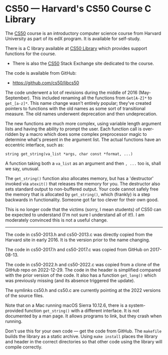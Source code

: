 # CS50 &mdash; Harvard's CS50 Course C Library

The
[CS50](https://www.edx.org/course/introduction-computer-science-harvardx-cs50x)
course is an introductory computer science course from Harvard
University as part of its edX program.
It is available for self-study.

There is a C library available at [CS50
Library](https://manual.cs50.net/library/) which provides support
functions for the course.

* There is also the [CS50](http://cs50.stackexchange.com/) Stack
  Exchange site dedicated to the course.

The code is available from GitHub:

* https://github.com/cs50/libcs50

The code underwent a lot of revisions during the middle of 2016
(May-September).
This included renaming all the functions from `Get[A-Z]*` to
`get_[a-z]*`.
This name change wasn't entirely popular; they've created pointers to
functions with the old names as some sort of transitional measure.
The old names underwent deprecation and then undeprecation.

The new functions are much more complex, using variable length argument
lists and having the ability to prompt the user.
Each function call is over-ridden by a macro which does some complex
preprocessor magic to determine what's present in the argument list.
The actual functions have an eccentric interface, such as:

    string get_string(va_list *args, char const *format, ...)

A function taking both a `va_list` as an argument and then `, ...` too
is, shall we say, unusual.

The `get_string()` function also allocates memory, but has a
'destructor' invoked via `atexit()` that releases the memory for you.
The destructor also sets standard output to non-buffered output.
Your code cannot safely free the memory that is allocated by
`get_string()`, which (frankly) is a step backwards in functionality.
Someone got far too clever for their own good.

This is no longer code that the victims (sorry, I mean students) of CS50
can be expected to understand (I'm not sure I understand all of it!).
I am moderately convinced this is not a useful change.

<hr>

The code in cs50-2013.h and cs50-2013.c was directly copied from the
Harvard site in early 2016.
It is the version prior to the name changing.

The code in cs50-2017.h and cs50-2017.c was copied from GitHub on 2017-08-13.

The code in cs50-2022.h and cs50-2022.c was copied from a clone of the
GitHub repo on 2022-12-29.
The code in the header is simplified compared with the prior version of
the code.
It also has a function `get_long()` which was previously missing (and
its absence triggered the update).

The symlinks cs50.h and cs50.c are currently pointing at the 2022 versions of the source files.

Note that on a Mac running macOS Sierra 10.12.6, there is a
system-provided function `get_string()` with a different interface.
It is not documented by a man page.
It allows programs to link, but they crash when running.

Don't use this for your own code &mdash; get the code from GitHub.
The `makefile` builds the library as a static archive.
Using `make install` places the library and header in the correct
directories so that other code using the library will compile correctly.
